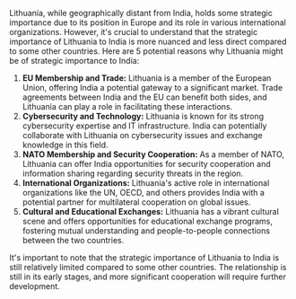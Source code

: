 Lithuania, while geographically distant from India, holds some strategic importance due to its position in Europe and its role in various international organizations. However, it's crucial to understand that the strategic importance of Lithuania to India is more nuanced and less direct compared to some other countries. Here are 5 potential reasons why Lithuania might be of strategic importance to India:

1. **EU Membership and Trade:** Lithuania is a member of the European Union, offering India a potential gateway to a significant market. Trade agreements between India and the EU can benefit both sides, and Lithuania can play a role in facilitating these interactions.
2. **Cybersecurity and Technology:** Lithuania is known for its strong cybersecurity expertise and IT infrastructure. India can potentially collaborate with Lithuania on cybersecurity issues and exchange knowledge in this field.  
3. **NATO Membership and Security Cooperation:** As a member of NATO, Lithuania can offer India opportunities for security cooperation and information sharing regarding security threats in the region. 
4. **International Organizations:** Lithuania's active role in international organizations like the UN, OECD, and others provides India with a potential partner for multilateral cooperation on global issues.
5. **Cultural and Educational Exchanges:**  Lithuania has a vibrant cultural scene and offers opportunities for educational exchange programs, fostering mutual understanding and people-to-people connections between the two countries.

It's important to note that the strategic importance of Lithuania to India is still relatively limited compared to some other countries.  The relationship is still in its early stages, and more significant cooperation will require further development. 
